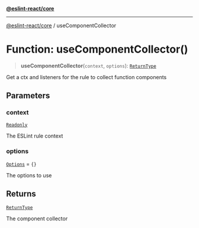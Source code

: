 [**@eslint-react/core**](../README.md)

***

[@eslint-react/core](../README.md) / useComponentCollector

# Function: useComponentCollector()

> **useComponentCollector**(`context`, `options`): [`ReturnType`](../namespaces/useComponentCollector/type-aliases/ReturnType.md)

Get a ctx and listeners for the rule to collect function components

## Parameters

### context

[`Readonly`](../-internal-/type-aliases/Readonly.md)

The ESLint rule context

### options

[`Options`](../namespaces/useComponentCollector/type-aliases/Options.md) = `{}`

The options to use

## Returns

[`ReturnType`](../namespaces/useComponentCollector/type-aliases/ReturnType.md)

The component collector
